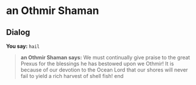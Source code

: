 # an Othmir Shaman


## Dialog

**You say:** `hail`



>**an Othmir Shaman says:** We must continually give praise to the great Prexus for the blessings he has bestowed upon we Othmir! It is because of our devotion to the Ocean Lord that our shores will never fail to yield a rich harvest of shell fish!
end